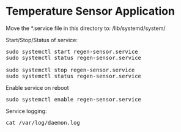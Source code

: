 <h1>Temperature Sensor Application</h1>

<p>Move the *.service file in this directory to:</p?

<pre>
/lib/systemd/system/
</pre>

<p>Start/Stop/Status of service:</p>

<pre>
sudo systemctl start regen-sensor.service 
sudo systemctl status regen-sensor.service 
  
sudo systemctl stop regen-sensor.service 
sudo systemctl status regen-sensor.service 
</pre>

<p>Enable service on reboot</p>

<pre>
sudo systemctl enable regen-sensor.service
</pre>

<p>Service logging:</p>

<pre>
cat /var/log/daemon.log
</pre>
